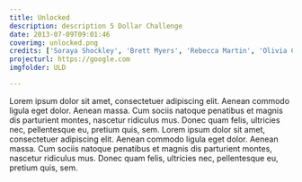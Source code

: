 ```yaml
---
title: Unlocked
description: description 5 Dollar Challenge
date: 2013-07-09T09:01:46
coverimg: unlocked.png
credits: ['Soraya Shockley', 'Brett Myers', 'Rebecca Martin', 'Olivia Cueva', 'Lissa Soep', 'Kenya Young', 'Brandon McFarland', 'Denise Tejada', 'Lo Benichou', 'Jenny Bolario', 'Bridget Botelho', 'Asha Richardson', 'Shyra Gums', 'Dayonna Martin', 'Elizabeth Matute', 'Zak Rosen', 'Julia Mitric', 'Sayre Quevedo', 'Ellin O’Leary']
projecturl: https://google.com
imgfolder: ULD

---
```


Lorem ipsum dolor sit amet, consectetuer adipiscing elit. Aenean commodo ligula
  eget dolor. Aenean massa. Cum sociis natoque penatibus et magnis dis parturient
  montes, nascetur ridiculus mus. Donec quam felis, ultricies nec, pellentesque
  eu, pretium quis, sem. Lorem ipsum dolor sit amet, consectetuer adipiscing elit. Aenean commodo ligula
  eget dolor. Aenean massa. Cum sociis natoque penatibus et magnis dis parturient
  montes, nascetur ridiculus mus. Donec quam felis, ultricies nec, pellentesque
eu, pretium quis, sem.
